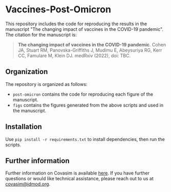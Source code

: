 # Vaccines-Post-Omicron

This repository includes the code for reproducing the results in the manuscript "The changing impact of vaccines in the COVID-19 pandemic". The citation for the manuscript is:

> **The changing impact of vaccines in the COVID-19 pandemic**. Cohen JA, Stuart RM, Panovska-Griffiths J, Mudimu E, Abeysuriya RG, Kerr CC, Famulare M, Klein DJ. medRxiv (2022), doi: TBC.


## Organization

The repository is organized as follows:

- `post-omicron` contains the code for reproducing each figure of the manuscript. 
- `figs` contains the figures generated from the above scripts and used in the manuscript.


## Installation

Use `pip install -r requirements.txt` to install dependencies, then run the scripts. 


## Further information

Further information on Covasim is available [here](http://docs.covasim.org). If you have further questions or would like technical assistance, please reach out to us at covasim@idmod.org.

